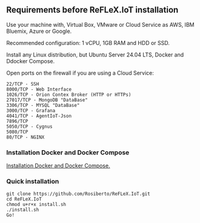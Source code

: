
## Requirements before ReFLeX.IoT installation

Use your machine with, Virtual Box, VMware or Cloud Service as AWS, IBM Bluemix, Azure or Google. 

Recommended configuration: 1 vCPU, 1GB RAM and HDD or SSD.

Install any Linux distribution, but Ubuntu Server 24.04 LTS, Docker and Ddocker Compose.

Open ports on the firewall if you are using a Cloud Service:

```
22/TCP - SSH 
8000/TCP - Web Interface
1026/TCP - Orion Contex Broker (HTTP or HTTPs)
27017/TCP - MongoDB "DataBase"
3306/TCP - MYSQL "DataBase"
3000/TCP - Grafana
4041/TCP - AgentIoT-Json
7896/TCP
5050/TCP - Cygnus
5080/TCP
80/TCP - NGINX
```


### Installation Docker and Docker Compose
<a href="Tutorial_Instalacao_DOCKER_e_DOCKER_COMPOSE.md">Installation Docker and Docker Compose.<a>


### Quick installation

```
git clone https://github.com/Rosiberto/ReFLeX.IoT.git
cd ReFLeX.IoT
chmod u+r+x install.sh
./install.sh
Go!
```